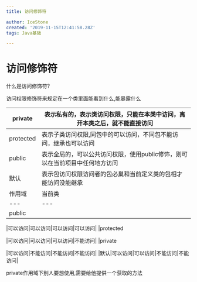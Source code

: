 ```yaml
---
title: 访问修饰符

author: IceStone
created: '2019-11-15T12:41:58.28Z'
tags: Java基础

---
```


# 访问修饰符

什么是访问修饰符?

访问权限修饰符来规定在一个类里面能看到什么,能暴露什么

|private|表示私有的，表示类访问权限，只能在本类中访问，离开本类之后，就不能直接访问|
|---|---|
|protected|表示子类访问权限,同包中的可以访问，不同包不能访问，继承也可以访问|
|public|表示全局的，可以公共访问权限，使用public修饰，则可以在当前项目中任何地方访问|
|默认|表示包访问权限访问者的包必巢和当前定义类的包相才能访问没能继承|
|作用域|当前类|同一包中|子孙类|其他包|
|---|---|---|---|---|
|public

 
|可以访问|可以访问|可以访问|可以访问|
|protected

 
|可以访问|可以访问|可以访问|不能访问|
|private

 
|可以访问|不能访问|不能访问|不能访问|
|默认|可以访问|可以访问|不能访问|不能访问|
 
 
 
private作用域下别人要想使用,需要给他提供一个获取的方法

 
 
